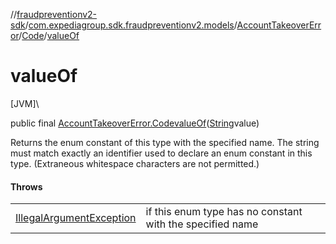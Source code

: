 //[fraudpreventionv2-sdk](../../../../index.md)/[com.expediagroup.sdk.fraudpreventionv2.models](../../index.md)/[AccountTakeoverError](../index.md)/[Code](index.md)/[valueOf](value-of.md)

# valueOf

[JVM]\

public final [AccountTakeoverError.Code](index.md)[valueOf](value-of.md)([String](https://docs.oracle.com/javase/8/docs/api/java/lang/String.html)value)

Returns the enum constant of this type with the specified name. The string must match exactly an identifier used to declare an enum constant in this type. (Extraneous whitespace characters are not permitted.)

#### Throws

| | |
|---|---|
| [IllegalArgumentException](https://kotlinlang.org/api/latest/jvm/stdlib/kotlin/-illegal-argument-exception/index.html) | if this enum type has no constant with the specified name |
